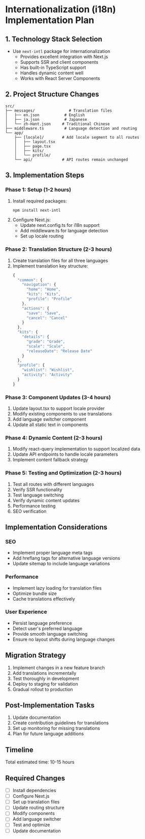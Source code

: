 # Internationalization (i18n) Implementation Plan

## 1. Technology Stack Selection
- Use `next-intl` package for internationalization
  - Provides excellent integration with Next.js
  - Supports SSR and client components
  - Has built-in TypeScript support
  - Handles dynamic content well
  - Works with React Server Components

## 2. Project Structure Changes

```
src/
├── messages/               # Translation files
│   ├── en.json           # English
│   ├── ja.json           # Japanese
│   └── zh-Hant.json     # Traditional Chinese
├── middleware.ts         # Language detection and routing
└── app/
    ├── [locale]/        # Add locale segment to all routes
    │   ├── layout.tsx
    │   ├── page.tsx
    │   ├── kits/
    │   └── profile/
    └── api/             # API routes remain unchanged
```

## 3. Implementation Steps

### Phase 1: Setup (1-2 hours)
1. Install required packages:
   ```bash
   npm install next-intl
   ```
2. Configure Next.js:
   - Update next.config.ts for i18n support
   - Add middleware.ts for language detection
   - Set up locale routing

### Phase 2: Translation Structure (2-3 hours)
1. Create translation files for all three languages
2. Implement translation key structure:
   ```typescript
   {
     "common": {
       "navigation": {
         "home": "Home",
         "kits": "Kits",
         "profile": "Profile"
       },
       "actions": {
         "save": "Save",
         "cancel": "Cancel"
       }
     },
     "kits": {
       "details": {
         "grade": "Grade",
         "scale": "Scale",
         "releaseDate": "Release Date"
       }
     },
     "profile": {
       "wishlist": "Wishlist",
       "activity": "Activity"
     }
   }
   ```

### Phase 3: Component Updates (3-4 hours)
1. Update layout.tsx to support locale provider
2. Modify existing components to use translations
3. Add language switcher component
4. Update all static text in components

### Phase 4: Dynamic Content (2-3 hours)
1. Modify react-query implementation to support localized data
2. Update API endpoints to handle locale parameters
3. Implement content fallback strategy

### Phase 5: Testing and Optimization (2-3 hours)
1. Test all routes with different languages
2. Verify SSR functionality
3. Test language switching
4. Verify dynamic content updates
5. Performance testing
6. SEO verification

## Implementation Considerations

### SEO
- Implement proper language meta tags
- Add hreflang tags for alternative language versions
- Update sitemap to include language variations

### Performance
- Implement lazy loading for translation files
- Optimize bundle size
- Cache translations effectively

### User Experience
- Persist language preference
- Detect user's preferred language
- Provide smooth language switching
- Ensure no layout shifts during language changes

## Migration Strategy
1. Implement changes in a new feature branch
2. Add translations incrementally
3. Test thoroughly in development
4. Deploy to staging for validation
5. Gradual rollout to production

## Post-Implementation Tasks
1. Update documentation
2. Create contribution guidelines for translations
3. Set up monitoring for missing translations
4. Plan for future language additions

## Timeline
Total estimated time: 10-15 hours

## Required Changes
- [ ] Install dependencies
- [ ] Configure Next.js
- [ ] Set up translation files
- [ ] Update routing structure
- [ ] Modify components
- [ ] Add language switcher
- [ ] Test and optimize
- [ ] Update documentation
